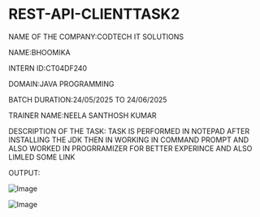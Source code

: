 # REST-API-CLIENTTASK2
NAME OF THE COMPANY:CODTECH IT SOLUTIONS

NAME:BHOOMIKA

INTERN ID:CT04DF240

DOMAIN:JAVA PROGRAMMING

BATCH DURATION:24/05/2025 TO 24/06/2025

TRAINER NAME:NEELA SANTHOSH KUMAR

DESCRIPTION OF THE TASK: TASK IS PERFORMED IN NOTEPAD AFTER INSTALLING THE JDK THEN IN WORKING IN COMMAND PROMPT AND ALSO WORKED IN PROGRRAMIZER FOR BETTER EXPERINCE
AND ALSO LIMLED SOME LINK

OUTPUT:

![Image](https://github.com/user-attachments/assets/8d502350-0184-4d91-94d4-8940dab41061)

![Image](https://github.com/user-attachments/assets/d3385819-5eee-40d4-a11e-f3d0c51e1a99)
